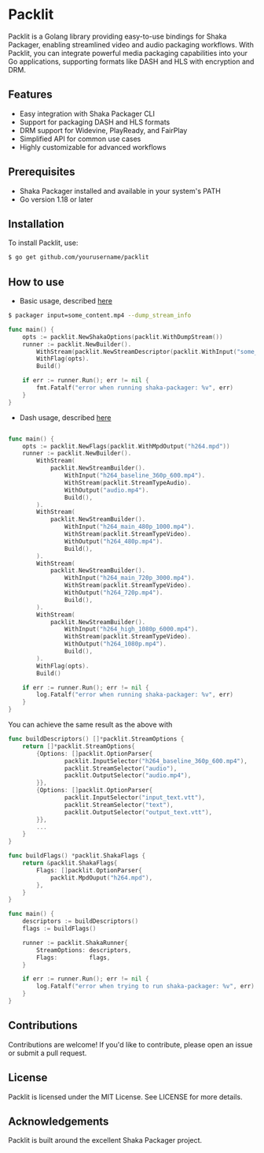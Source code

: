 # Packlit
Packlit is a Golang library providing easy-to-use bindings for Shaka Packager,
enabling streamlined video and audio packaging workflows. With Packlit,
you can integrate powerful media packaging capabilities into your Go applications,
supporting formats like DASH and HLS with encryption and DRM.

## Features
- Easy integration with Shaka Packager CLI
- Support for packaging DASH and HLS formats
- DRM support for Widevine, PlayReady, and FairPlay
- Simplified API for common use cases
- Highly customizable for advanced workflows

## Prerequisites
- Shaka Packager installed and available in your system's PATH
- Go version 1.18 or later

## Installation
To install Packlit, use:

```bash
$ go get github.com/yourusername/packlit  
```

## How to use

- Basic usage, described [here](https://shaka-project.github.io/shaka-packager/html/tutorials/basic_usage.html)
```bash
$ packager input=some_content.mp4 --dump_stream_info
```
```go
func main() {
	opts := packlit.NewShakaOptions(packlit.WithDumpStream())
	runner := packlit.NewBuilder().
		WithStream(packlit.NewStreamDescriptor(packlit.WithInput("some_content.mp4")))).
		WithFlag(opts).
		Build()

    if err := runner.Run(); err != nil {
        fmt.Fatalf("error when running shaka-packager: %v", err)
    }
}
```

- Dash usage, described [here](https://shaka-project.github.io/shaka-packager/html/tutorials/dash.html)
```go

func main() {
	opts := packlit.NewFlags(packlit.WithMpdOutput("h264.mpd"))
	runner := packlit.NewBuilder().
		WithStream(
			packlit.NewStreamBuilder().
				WithInput("h264_baseline_360p_600.mp4").
				WithStream(packlit.StreamTypeAudio).
				WithOutput("audio.mp4").
				Build(),
		).
		WithStream(
			packlit.NewStreamBuilder().
				WithInput("h264_main_480p_1000.mp4").
				WithStream(packlit.StreamTypeVideo).
				WithOutput("h264_480p.mp4").
				Build(),
		).
		WithStream(
			packlit.NewStreamBuilder().
				WithInput("h264_main_720p_3000.mp4").
				WithStream(packlit.StreamTypeVideo).
				WithOutput("h264_720p.mp4").
				Build(),
		).
		WithStream(
			packlit.NewStreamBuilder().
				WithInput("h264_high_1080p_6000.mp4").
				WithStream(packlit.StreamTypeVideo).
				WithOutput("h264_1080p.mp4").
				Build(),
		).
		WithFlag(opts).
		Build()

	if err := runner.Run(); err != nil {
		log.Fatalf("error when running shaka-packager: %v", err)
	}
}
```

You can achieve the same result as the above with
```go
func buildDescriptors() []*packlit.StreamOptions {
	return []*packlit.StreamOptions{
		{Options: []packlit.OptionParser{
				packlit.InputSelector("h264_baseline_360p_600.mp4"),
				packlit.StreamSelector("audio"),
				packlit.OutputSelector("audio.mp4"),
		}},
		{Options: []packlit.OptionParser{
				packlit.InputSelector("input_text.vtt"),
				packlit.StreamSelector("text"),
				packlit.OutputSelector("output_text.vtt"),
		}},
        ...
	}
}

func buildFlags() *packlit.ShakaFlags {
	return &packlit.ShakaFlags{
		Flags: []packlit.OptionParser{
			packlit.MpdOuput("h264.mpd"),
		},
	}
}

func main() {
	descriptors := buildDescriptors()
	flags := buildFlags()

	runner := packlit.ShakaRunner{
		StreamOptions: descriptors,
		Flags:         flags,
	}

	if err := runner.Run(); err != nil {
		log.Fatalf("error when trying to run shaka-packager: %v", err)
	}
}
```

## Contributions
Contributions are welcome! If you'd like to contribute, please open an issue or submit a pull request.

## License
Packlit is licensed under the MIT License. See LICENSE for more details.

## Acknowledgements
Packlit is built around the excellent Shaka Packager project.
